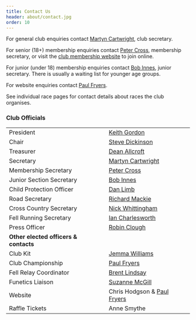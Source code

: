 ```yaml
---
title: Contact Us
header: about/contact.jpg
order: 10
---
```

For general club enquiries contact [Martyn Cartwright](mailto:martynandpauline@gmail.com), club secretary.

For senior (18+) membership enquiries contact [Peter Cross](mailto:peter.cross@bhp.co.uk), membership secretary, or visit the [club membership website](https://membermojo.co.uk/pfrac) to join online.

For junior (under 18) membership enquiries contact [Bob Innes](mailto:janeandbob239@btinternet.com), junior secretary. There is usually a waiting list for younger age groups.

For website enquiries contact [Paul Fryers](mailto:paul.fryers@gmail.com).

See individual race pages for contact details about races the club organises.

### Club Officials

|                                       |                                                             |
| ------------------------------------- | ----------------------------------------------------------- |
| President                             | [Keith Gordon](mailto:keithhgordon@me.com)                |
| Chair                                 | [Steve Dickinson](mailto:steve@osi.uk.com)                  |
| Treasurer                             | [Dean Allcroft](mailto:deanallcroft@gmail.com)                |
| Secretary                             | [Martyn Cartwright](mailto:martynandpauline@gmail.com)      |
| Membership Secretary                  | [Peter Cross](mailto:peter.cross@bhp.co.uk)                 |
| Junior Section Secretary              | [Bob Innes](mailto:janeandbob239@btinternet.com)            |
| Child Protection Officer              | [Dan Limb](mailto:udan2k@hotmail.com)                       |
| Road Secretary                        | [Richard Mackie](mailto:macklandr@aol.com)                  |
| Cross Country Secretary               | [Nick Whittingham](mailto:nick.whittingham@btinternet.com)  |
| Fell Running Secretary                | [Ian Charlesworth](mailto:ircy63@gmail.com)                 |
| Press Officer                         | [Robin Clough](mailto:robin.clough@dataconsulting.co.uk)    |
| **Other elected officers & contacts** |                                                             |
| Club Kit                              | [Jemma Williams](mailto:jemstone1981@hotmail.com)           |
| Club Championship                     | [Paul Fryers](mailto:paul.fryers@gmail.com)                 |
| Fell Relay Coordinator                | [Brent Lindsay](mailto:brent.lindsay@btinternet.com)               |
| Funetics Liaison                      | [Suzanne McGill](mailto:funetics_penistone@hotmail.com)            |
| Website                               | Chris Hodgson & [Paul Fryers](mailto:paul.fryers@gmail.com) |
| Raffle Tickets                        | Anne Smythe                                                 |